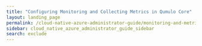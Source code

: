 ```yaml
---
title: "Configuring Monitoring and Collecting Metrics in Qumulo Core"
layout: landing_page
permalink: /cloud-native-azure-administrator-guide/monitoring-and-metrics/
sidebar: cloud_native_azure_administrator_guide_sidebar
search: exclude
---
```

